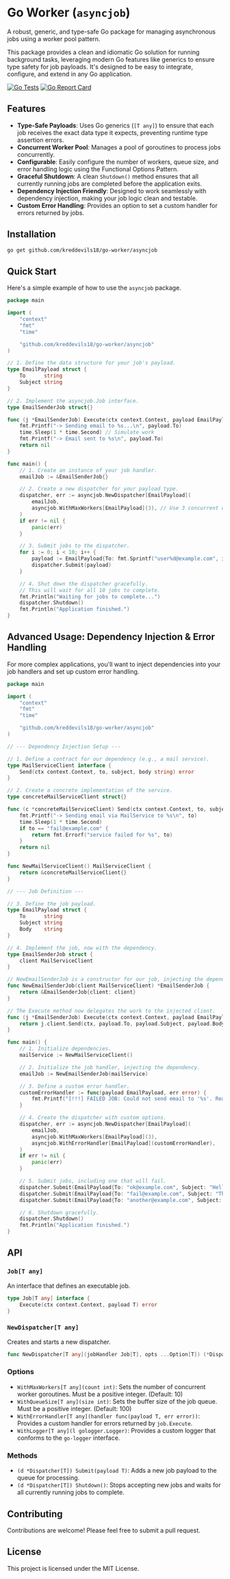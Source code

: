 # Go Worker (`asyncjob`)

A robust, generic, and type-safe Go package for managing asynchronous jobs using a worker pool pattern.

This package provides a clean and idiomatic Go solution for running background tasks, leveraging modern Go features like generics to ensure type safety for job payloads. It's designed to be easy to integrate, configure, and extend in any Go application.

[![Go Tests](https://github.com/kreddevils18/go-worker/actions/workflows/test.yml/badge.svg)](https://github.com/kreddevils18/go-worker/actions/workflows/test.yml)
[![Go Report Card](https://goreportcard.com/badge/github.com/kreddevils18/go-worker)](https://goreportcard.com/report/github.com/kreddevils18/go-worker)

## Features

- **Type-Safe Payloads**: Uses Go generics (`[T any]`) to ensure that each job receives the exact data type it expects, preventing runtime type assertion errors.
- **Concurrent Worker Pool**: Manages a pool of goroutines to process jobs concurrently.
- **Configurable**: Easily configure the number of workers, queue size, and error handling logic using the Functional Options Pattern.
- **Graceful Shutdown**: A clean `Shutdown()` method ensures that all currently running jobs are completed before the application exits.
- **Dependency Injection Friendly**: Designed to work seamlessly with dependency injection, making your job logic clean and testable.
- **Custom Error Handling**: Provides an option to set a custom handler for errors returned by jobs.

## Installation

```sh
go get github.com/kreddevils18/go-worker/asyncjob
```

## Quick Start

Here's a simple example of how to use the `asyncjob` package.

```go
package main

import (
	"context"
	"fmt"
	"time"

	"github.com/kreddevils18/go-worker/asyncjob"
)

// 1. Define the data structure for your job's payload.
type EmailPayload struct {
	To      string
	Subject string
}

// 2. Implement the asyncjob.Job interface.
type EmailSenderJob struct{}

func (j *EmailSenderJob) Execute(ctx context.Context, payload EmailPayload) error {
	fmt.Printf("-> Sending email to %s...\n", payload.To)
	time.Sleep(1 * time.Second) // Simulate work
	fmt.Printf("-> Email sent to %s\n", payload.To)
	return nil
}

func main() {
	// 1. Create an instance of your job handler.
	emailJob := &EmailSenderJob{}

	// 2. Create a new dispatcher for your payload type.
	dispatcher, err := asyncjob.NewDispatcher[EmailPayload](
		emailJob,
		asyncjob.WithMaxWorkers[EmailPayload](3), // Use 3 concurrent workers
	)
	if err != nil {
		panic(err)
	}

	// 3. Submit jobs to the dispatcher.
	for i := 0; i < 10; i++ {
		payload := EmailPayload{To: fmt.Sprintf("user%d@example.com", i)}
		dispatcher.Submit(payload)
	}

	// 4. Shut down the dispatcher gracefully.
	// This will wait for all 10 jobs to complete.
	fmt.Println("Waiting for jobs to complete...")
	dispatcher.Shutdown()
	fmt.Println("Application finished.")
}
```

## Advanced Usage: Dependency Injection & Error Handling

For more complex applications, you'll want to inject dependencies into your job handlers and set up custom error handling.

```go
package main

import (
	"context"
	"fmt"
	"time"

	"github.com/kreddevils18/go-worker/asyncjob"
)

// --- Dependency Injection Setup ---

// 1. Define a contract for our dependency (e.g., a mail service).
type MailServiceClient interface {
	Send(ctx context.Context, to, subject, body string) error
}

// 2. Create a concrete implementation of the service.
type concreteMailServiceClient struct{}

func (c *concreteMailServiceClient) Send(ctx context.Context, to, subject, body string) error {
	fmt.Printf("-> Sending email via MailService to %s\n", to)
	time.Sleep(1 * time.Second)
	if to == "fail@example.com" {
		return fmt.Errorf("service failed for %s", to)
	}
	return nil
}

func NewMailServiceClient() MailServiceClient {
	return &concreteMailServiceClient{}
}

// --- Job Definition ---

// 3. Define the job payload.
type EmailPayload struct {
	To      string
	Subject string
	Body    string
}

// 4. Implement the job, now with the dependency.
type EmailSenderJob struct {
	client MailServiceClient
}

// NewEmailSenderJob is a constructor for our job, injecting the dependency.
func NewEmailSenderJob(client MailServiceClient) *EmailSenderJob {
	return &EmailSenderJob{client: client}
}

// The Execute method now delegates the work to the injected client.
func (j *EmailSenderJob) Execute(ctx context.Context, payload EmailPayload) error {
	return j.client.Send(ctx, payload.To, payload.Subject, payload.Body)
}

func main() {
	// 1. Initialize dependencies.
	mailService := NewMailServiceClient()

	// 2. Initialize the job handler, injecting the dependency.
	emailJob := NewEmailSenderJob(mailService)

	// 3. Define a custom error handler.
	customErrorHandler := func(payload EmailPayload, err error) {
		fmt.Printf("[!!!] FAILED JOB: Could not send email to '%s'. Reason: %v\n", payload.To, err)
	}

	// 4. Create the dispatcher with custom options.
	dispatcher, err := asyncjob.NewDispatcher[EmailPayload](
		emailJob,
		asyncjob.WithMaxWorkers[EmailPayload](3),
		asyncjob.WithErrorHandler[EmailPayload](customErrorHandler),
	)
	if err != nil {
		panic(err)
	}

	// 5. Submit jobs, including one that will fail.
	dispatcher.Submit(EmailPayload{To: "ok@example.com", Subject: "Hello"})
	dispatcher.Submit(EmailPayload{To: "fail@example.com", Subject: "This will fail"})
	dispatcher.Submit(EmailPayload{To: "another@example.com", Subject: "Hello Again"})

	// 6. Shutdown gracefully.
	dispatcher.Shutdown()
	fmt.Println("Application finished.")
}
```

## API

### `Job[T any]`

An interface that defines an executable job.

```go
type Job[T any] interface {
    Execute(ctx context.Context, payload T) error
}
```

### `NewDispatcher[T any]`

Creates and starts a new dispatcher.

```go
func NewDispatcher[T any](jobHandler Job[T], opts ...Option[T]) (*Dispatcher[T], error)
```

### Options

- `WithMaxWorkers[T any](count int)`: Sets the number of concurrent worker goroutines. Must be a positive integer. (Default: 10)
- `WithQueueSize[T any](size int)`: Sets the buffer size of the job queue. Must be a positive integer. (Default: 100)
- `WithErrorHandler[T any](handler func(payload T, err error))`: Provides a custom handler for errors returned by `job.Execute`.
- `WithLogger[T any](l gologger.Logger)`: Provides a custom logger that conforms to the `go-logger` interface.

### Methods

- `(d *Dispatcher[T]) Submit(payload T)`: Adds a new job payload to the queue for processing.
- `(d *Dispatcher[T]) Shutdown()`: Stops accepting new jobs and waits for all currently running jobs to complete.

## Contributing

Contributions are welcome! Please feel free to submit a pull request.

## License

This project is licensed under the MIT License.
